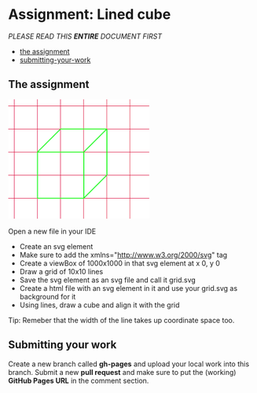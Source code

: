 # Assignment: Lined cube

*PLEASE READ THIS **ENTIRE** DOCUMENT FIRST*

* [the assignment](#the-assignment)
* [submitting-your-work](#submitting-your-work)


## The assignment

![endresult](endresult.png)

Open a new file in your IDE

* Create an svg element
* Make sure to add the xmlns="http://www.w3.org/2000/svg" tag
* Create a viewBox of 1000x1000 in that svg element at x 0, y 0
* Draw a grid of 10x10 lines
* Save the svg element as an svg file and call it grid.svg
* Create a html file with an svg element in it and use your grid.svg as background for it
* Using lines, draw a cube and align it with the grid

Tip: Remeber that the width of the line takes up coordinate space too.

## Submitting your work
Create a new branch called **gh-pages** and upload your local work into this branch. Submit a new **pull request** and make sure to put the (working) **GitHub Pages URL** in the comment section. 
